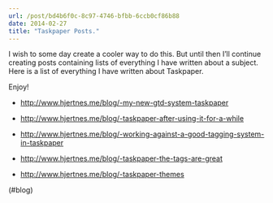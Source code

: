 ```yaml
---
url: /post/bd4b6f0c-8c97-4746-bfbb-6ccb0cf86b88
date: 2014-02-27
title: "Taskpaper Posts."
---
```


I wish to some day create a cooler way to do this. But until then I&#8217;ll continue creating posts containing lists of everything I have written about a subject. Here is a list of everything I have written about Taskpaper.



Enjoy!



  * <http://www.hjertnes.me/blog/-my-new-gtd-system-taskpaper>

  * <http://www.hjertnes.me/blog/-taskpaper-after-using-it-for-a-while>

  * <http://www.hjertnes.me/blog/-working-against-a-good-tagging-system-in-taskpaper>

  * <http://www.hjertnes.me/blog/-taskpaper-the-tags-are-great>

  * <http://www.hjertnes.me/blog/-taskpaper-themes>



(#blog)